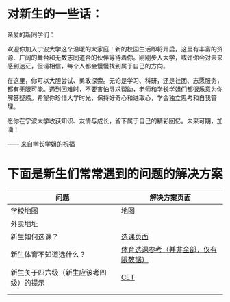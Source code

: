 # 对新生的一些话：

亲爱的新同学们：

欢迎你加入宁波大学这个温暖的大家庭！新的校园生活即将开启，这里有丰富的资源、广阔的舞台和无数志同道合的伙伴等待着你。刚刚步入大学，或许你会对未来感到迷茫，但请相信，每个人都会慢慢找到属于自己的方向。

在这里，你可以大胆尝试、勇敢探索。无论是学习、科研，还是社团、志愿服务，都有无限可能。遇到困难时，不要害怕寻求帮助，老师和学长学姐们都很乐意为你解答疑惑。希望你珍惜大学时光，保持好奇心和进取心，学会独立思考和自我管理。

愿你在宁波大学收获知识、友情与成长，留下属于自己的精彩回忆。未来可期，加油！

—— 来自学长学姐的祝福

# 下面是新生们常常遇到的问题的解决方案

| 问题 | 解决方案页面 |
|-----|-----|
|   学校地图   |   [地图](./map.md)|
|   外卖地址   |      |
|   新生如何选课？  |  [选课页面](./选课.md)   |
|   新生体育不知道选什么？  |  [体育选课参考（并非全部，仅有限数据）](https://www.nbu-icicles.cn/%E6%9C%AC%E7%A7%91%E7%94%9F%E8%AF%BE%E7%A8%8B/%E9%80%89%E8%AF%BE%E4%BF%A1%E6%81%AF/physics/)   |
|   新生关于四六级（新生应该考四级）的提示  |   [CET](../本科生课程/CET/index.md)  |
|     |     |
|     |     |


